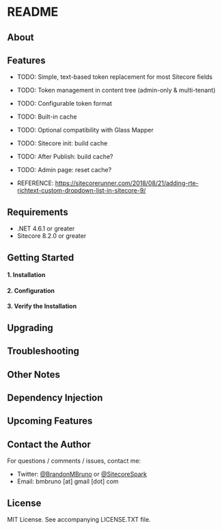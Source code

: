 # README #



## About

## Features

* TODO: Simple, text-based token replacement for most Sitecore fields
* TODO: Token management in content tree (admin-only & multi-tenant)
* TODO: Configurable token format
* TODO: Built-in cache
* TODO: Optional compatibility with Glass Mapper

* TODO: Sitecore init: build cache
* TODO: After Publish: build cache?
* TODO: Admin page: reset cache?

* REFERENCE: https://sitecorerunner.com/2018/08/21/adding-rte-richtext-custom-dropdown-list-in-sitecore-9/

## Requirements

* .NET 4.6.1 or greater
* Sitecore 8.2.0 or greater

## Getting Started

#### 1. Installation ####

#### 2. Configuration ####

#### 3. Verify the Installation ####

## Upgrading

## Troubleshooting 

## Other Notes

## Dependency Injection
  
## Upcoming Features

## Contact the Author

For questions / comments / issues, contact me:
* Twitter: [@BrandonMBruno](https://www.twitter.com/BrandonMBruno) or [@SitecoreSpark](https://www.twitter.com/SitecoreSpark)
* Email: bmbruno [at] gmail [dot] com
 
## License

MIT License. See accompanying LICENSE.TXT file.